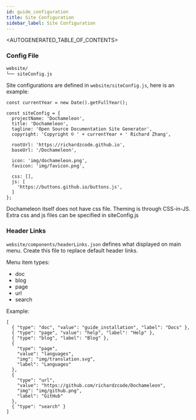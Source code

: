 ```yaml
---
id: guide_configuration
title: Site Configuration
sidebar_label: Site Configuration
---
```


<AUTOGENERATED_TABLE_OF_CONTENTS>

### Config File

```bash
website/
└── siteConfig.js
```

Site configurations are defined in `website/siteConfig.js`, here is an example:

```
const currentYear = new Date().getFullYear();

const siteConfig = {
  projectName: 'Dochameleon',
  title: 'Dochameleon',
  tagline: 'Open Source Documentation Site Generator',
  copyright: 'Copyright © ' + currentYear + ' Richard Zhang',

  rootUrl: 'https://richardzcode.github.io',
  baseUrl: '/Dochameleon',

  icon: 'img/dochameleon.png',
  favicon: 'img/favicon.png',

  css: [],
  js: [
    'https://buttons.github.io/buttons.js',
  ]
};
```

Dochameleon itself does not have css file. Theming is through CSS-in-JS. Extra css and js files can be specified in siteConfig.js

### Header Links

`website/components/headerLinks.json` defines what displayed on main menu. Create this file to replace default header links.

Menu item types:

* doc
* blog
* page
* url
* search

Example:

```
[
  { "type": "doc", "value": "guide_installation", "label": "Docs" },
  { "type": "page", "value": "help", "label": "Help" },
  { "type": "blog", "label": "Blog" },
  {
    "type": "page",
    "value": "languages",
    "img": "img/translation.svg",
    "label": "Languages"
  },
  {
    "type": "url",
    "value": "https://github.com/richardzcode/Dochameleon",
    "img": "img/github.png",
    "label": "GitHub"
  },
  { "type": "search" }
]
```
